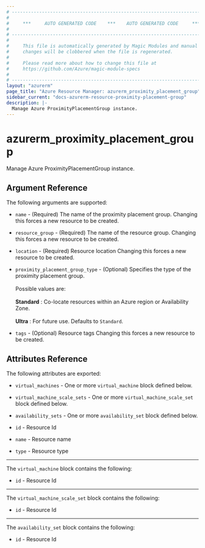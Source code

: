 ```yaml
---
# ----------------------------------------------------------------------------
#
#     ***     AUTO GENERATED CODE    ***    AUTO GENERATED CODE     ***
#
# ----------------------------------------------------------------------------
#
#     This file is automatically generated by Magic Modules and manual
#     changes will be clobbered when the file is regenerated.
#
#     Please read more about how to change this file at
#     https://github.com/Azure/magic-module-specs
#
# ----------------------------------------------------------------------------
layout: "azurerm"
page_title: "Azure Resource Manager: azurerm_proximity_placement_group"
sidebar_current: "docs-azurerm-resource-proximity-placement-group"
description: |-
  Manage Azure ProximityPlacementGroup instance.
---
```


# azurerm_proximity_placement_group

Manage Azure ProximityPlacementGroup instance.


## Argument Reference

The following arguments are supported:

* `name` - (Required) The name of the proximity placement group. Changing this forces a new resource to be created.

* `resource_group` - (Required) The name of the resource group. Changing this forces a new resource to be created.

* `location` - (Required) Resource location Changing this forces a new resource to be created.

* `proximity_placement_group_type` - (Optional) Specifies the type of the proximity placement group. <br><br> Possible values are: <br><br> **Standard** : Co-locate resources within an Azure region or Availability Zone. <br><br> **Ultra** : For future use. Defaults to `Standard`.

* `tags` - (Optional) Resource tags Changing this forces a new resource to be created.

## Attributes Reference

The following attributes are exported:

* `virtual_machines` - One or more `virtual_machine` block defined below.

* `virtual_machine_scale_sets` - One or more `virtual_machine_scale_set` block defined below.

* `availability_sets` - One or more `availability_set` block defined below.

* `id` - Resource Id

* `name` - Resource name

* `type` - Resource type


---

The `virtual_machine` block contains the following:

* `id` - Resource Id

---

The `virtual_machine_scale_set` block contains the following:

* `id` - Resource Id

---

The `availability_set` block contains the following:

* `id` - Resource Id
